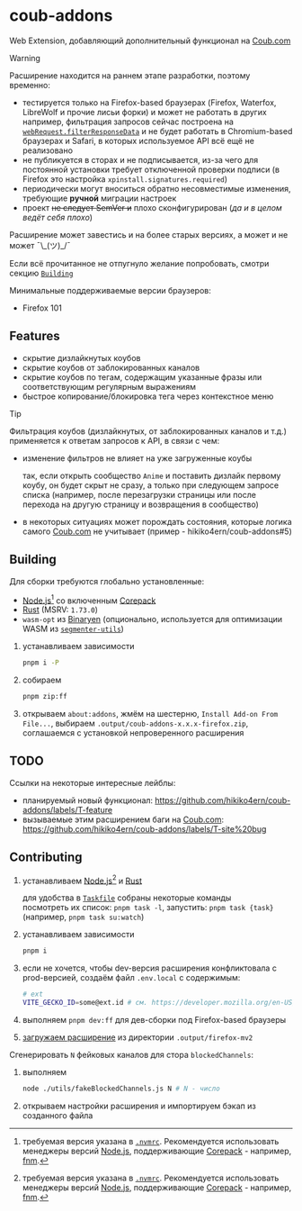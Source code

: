 # coub-addons

Web Extension, добавляющий дополнительный функционал на [Coub.com]

> [!WARNING]
> Расширение находится на раннем этапе разработки, поэтому временно:
>
> - тестируется только на Firefox-based браузерах (Firefox, Waterfox, LibreWolf и прочие лисьи форки) и может не работать в других\
  > например, фильтрация запросов сейчас построена на [`webRequest.filterResponseData`](https://developer.mozilla.org/en-US/docs/Mozilla/Add-ons/WebExtensions/API/webRequest/filterResponseData) и не будет работать в Chromium-based браузерах и Safari, в которых используемое API всё ещё не реализовано
> - не публикуется в сторах и не подписывается, из-за чего для постоянной установки требует отключенной проверки подписи (в Firefox это настройка `xpinstall.signatures.required`)
> - периодически могут вноситься обратно несовместимые изменения, требующие **ручной** миграции настроек
> - проект ~~не следует SemVer и~~ плохо сконфигурирован (_да и в целом ведёт себя плохо_)
>
> Расширение может завестись и на более старых версиях, а может и не может ¯\\\_(ツ)\_/¯
>
> Если всё прочитанное не отпугнуло желание попробовать, смотри секцию [`Building`](#building)

Минимальные поддерживаемые версии браузеров:

- Firefox 101

## Features

- скрытие дизлайкнутых коубов
- скрытие коубов от заблокированных каналов
- скрытие коубов по тегам, содержащим указанные фразы или соответствующим регулярным выражениям
- быстрое копирование/блокировка тега через контекстное меню

<!-- dprint-ignore -->
> [!TIP]
> Фильтрация коубов (дизлайкнутых, от заблокированных каналов и т.д.) применяется к ответам запросов к API, в связи с чем:
> - изменение фильтров не влияет на уже загруженные коубы
>
>   так, если открыть сообщество `Anime` и поставить дизлайк первому коубу, он будет скрыт не сразу, а только при следующем запросе списка (например, после перезагрузки страницы или после перехода на другую страницу и возвращения в сообщество)
>
> - в некоторых ситуациях может порождать состояния, которые логика самого [Coub.com] не учитывает (пример - hikiko4ern/coub-addons#5)

## Building

Для сборки требуются глобально установленные:

- [Node.js][node.js][^1] со включенным [Corepack]
- [Rust] (MSRV: `1.73.0`)
- `wasm-opt` из [Binaryen] (опционально, используется для оптимизации WASM из [`segmenter-utils`](./packages/segmenter-utils/README.md))

1. устанавливаем зависимости
   ```sh
   pnpm i -P
   ```

2. собираем
   ```sh
   pnpm zip:ff
   ```

3. открываем `about:addons`, жмём на шестерню, `Install Add-on From File...`, выбираем `.output/coub-addons-x.x.x-firefox.zip`, соглашаемся с установкой непроверенного расширения

## TODO

Ссылки на некоторые интересные лейблы:

- планируемый новый функционал: https://github.com/hikiko4ern/coub-addons/labels/T-feature
- вызываемые этим расширением баги на [Coub.com]: https://github.com/hikiko4ern/coub-addons/labels/T-site%20bug

## Contributing

1. устанавливаем [Node.js][node.js][^1] и [Rust]

   для удобства в [`Taskfile`](./Taskfile.yml) собраны некоторые команды\
   посмотреть их список: `pnpm task -l`, запустить: `pnpm task {task}` (например, `pnpm task su:watch`)

2. устанавливаем зависимости
   ```sh
   pnpm i
   ```

3. если не хочется, чтобы dev-версия расширения конфликтовала с prod-версией, создаём файл `.env.local` с содержимым:
   ```sh
   # ext
   VITE_GECKO_ID=some@ext.id # см. https://developer.mozilla.org/en-US/docs/Mozilla/Add-ons/WebExtensions/manifest.json/browser_specific_settings#extension_id_format
   ```

4. выполняем `pnpm dev:ff` для дев-сборки под Firefox-based браузеры

5. [загружаем расширение][firefox-temp-install] из директории `.output/firefox-mv2`

Сгенерировать `N` фейковых каналов для стора `blockedChannels`:

1. выполняем
   ```sh
   node ./utils/fakeBlockedChannels.js N # N - число
   ```
2. открываем настройки расширения и импортируем бэкап из созданного файла

[^1]: требуемая версия указана в [`.nvmrc`](./.nvmrc). Рекомендуется использовать менеджеры версий [Node.js], поддерживающие [Corepack] - например, [fnm].

<!-- spell-checker: word fnm -->
<!-- links -->

[coub.com]: https://coub.com
[node.js]: https://nodejs.org
[corepack]: https://github.com/nodejs/corepack
[rust]: https://www.rust-lang.org
[binaryen]: https://github.com/WebAssembly/binaryen
[just]: https://github.com/casey/just
[firefox-temp-install]: https://extensionworkshop.com/documentation/develop/temporary-installation-in-firefox/
[fnm]: https://github.com/Schniz/fnm

